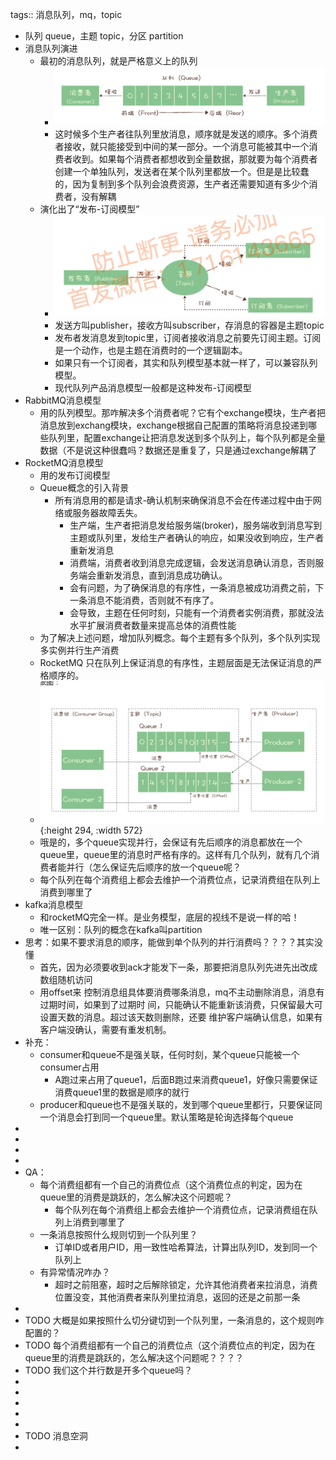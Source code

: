 tags:: 消息队列，mq，topic

- 队列 queue，主题 topic，分区 partition
- 消息队列演进
	- 最初的消息队列，就是严格意义上的队列
		- ![image.png](../assets/image_1677380124407_0.png)
		- 这时候多个生产者往队列里放消息，顺序就是发送的顺序。多个消费者接收，就只能接受到中间的某一部分。一个消息可能被其中一个消费者收到。如果每个消费者都想收到全量数据，那就要为每个消费者创建一个单独队列，发送者在某个队列里都放一个。但是是比较蠢的，因为复制到多个队列会浪费资源，生产者还需要知道有多少个消费者，没有解耦
	- 演化出了“发布-订阅模型”
		- ![image.png](../assets/image_1677380364112_0.png)
		- 发送方叫publisher，接收方叫subscriber，存消息的容器是主题topic
		- 发布者发消息发到topic里，订阅者接收消息之前要先订阅主题。订阅是一个动作，也是主题在消费时的一个逻辑副本。
		- 如果只有一个订阅者，其实和队列模型基本就一样了，可以兼容队列模型。
		- 现代队列产品消息模型一般都是这种发布-订阅模型
- RabbitMQ消息模型
	- 用的队列模型。那咋解决多个消费者呢？它有个exchange模块，生产者把消息放到exchang模块，exchange根据自己配置的策略将消息投递到哪些队列里，配置exchange让把消息发送到多个队列上，每个队列都是全量数据（不是说这种很蠢吗？数据还是重复了，只是通过exchange解耦了
- RocketMQ消息模型
	- 用的发布订阅模型
	- Queue概念的引入背景
		- 所有消息用的都是请求-确认机制来确保消息不会在传递过程中由于网络或服务器故障丢失。
			- 生产端，生产者把消息发给服务端(broker)，服务端收到消息写到主题或队列里，发给生产者确认的响应，如果没收到响应，生产者重新发消息
			- 消费端，消费者收到消息完成逻辑，会发送消息确认消息，否则服务端会重新发消息，直到消息成功确认。
			- 会有问题，为了确保消息的有序性，一条消息被成功消费之前，下一条消息不能消费，否则就不有序了。
			- 会导致，主题在任何时刻，只能有一个消费者实例消费，那就没法水平扩展消费者数量来提高总体的消费性能
	- 为了解决上述问题，增加队列概念。每个主题有多个队列，多个队列实现多实例并行生产消费
	- RocketMQ 只在队列上保证消息的有序性，主题层面是无法保证消息的严格顺序的。
	- ![image.png](../assets/image_1677381606699_0.png){:height 294, :width 572}
	- 哦是的，多个queue实现并行，会保证有先后顺序的消息都放在一个queue里，queue里的消息时严格有序的。这样有几个队列，就有几个消费者能并行（怎么保证先后顺序的放一个queue呢？
	- 每个队列在每个消费组上都会去维护一个消费位点，记录消费组在队列上消费到哪里了
- kafka消息模型
	- 和rocketMQ完全一样。是业务模型，底层的视线不是说一样的哈！
	- 唯一区别：队列的概念在kafka叫partition
- 思考：如果不要求消息的顺序，能做到单个队列的并行消费吗？？？？其实没懂
	- 首先，因为必须要收到ack才能发下一条，那要把消息队列先进先出改成数组随机访问
	- 用offset来 控制消息组具体要消费哪条消息，mq不主动删除消息，消息有过期时间，如果到了过期时 间，只能确认不能重新该消费，只保留最大可设置天数的消息。超过该天数则删除，还要 维护客户端确认信息，如果有客户端没确认，需要有重发机制。
- 补充：
	- consumer和queue不是强关联，任何时刻，某个queue只能被一个consumer占用
		- A跑过来占用了queue1，后面B跑过来消费queue1，好像只需要保证消费queue1里的数据是顺序的就行
	- producer和queue也不是强关联的，发到哪个queue里都行，只要保证同一个消息会打到同一个queue里。默认策略是轮询选择每个queue
-
-
-
-
- QA：
	- 每个消费组都有一个自己的消费位点（这个消费位点的判定，因为在queue里的消费是跳跃的，怎么解决这个问题呢？
		- 每个队列在每个消费组上都会去维护一个消费位点，记录消费组在队列上消费到哪里了
	- 一条消息按照什么规则切到一个队列里？
		- 订单ID或者用户ID，用一致性哈希算法，计算出队列ID，发到同一个队列上
	- 有异常情况咋办？
		- 超时之前阻塞，超时之后解除锁定，允许其他消费者来拉消息，消费位置没变，其他消费者来队列里拉消息，返回的还是之前那一条
-
- TODO 大概是如果按照什么切分键切到一个队列里，一条消息的，这个规则咋配置的？
- TODO 每个消费组都有一个自己的消费位点（这个消费位点的判定，因为在queue里的消费是跳跃的，怎么解决这个问题呢？？？？
- TODO 我们这个并行数是开多个queue吗？
-
-
-
-
-
- TODO 消息空洞
-